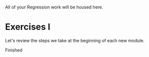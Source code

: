 All of your Regression work will be housed here.

# Exercises I 

Let's review the steps we take at the beginning of each new module.

Finished 